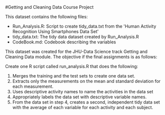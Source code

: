 #Getting and Cleaning Data Course Project

This dataset contains the following files:

* Run_Analysis.R: Script to create tidy_data.txt from the 'Human Activity Recognition Using Smartphones Data Set'
* tidy_data.txt: The tidy data dataset created by Run_Analysis.R
* CodeBook.md: Codebook describing the variables

This dataset was created for the JHU-Data Science track Getting and Cleaning Data module. The objective if the final assignments is as follows:

Create one R script called run_analysis.R that does the following:

1. Merges the training and the test sets to create one data set.
2. Extracts only the measurements on the mean and standard deviation for each measurement.
3. Uses descriptive activity names to name the activities in the data set
4. Appropriately labels the data set with descriptive variable names.
5. From the data set in step 4, creates a second, independent tidy data set with the average of each variable for each activity and each subject.